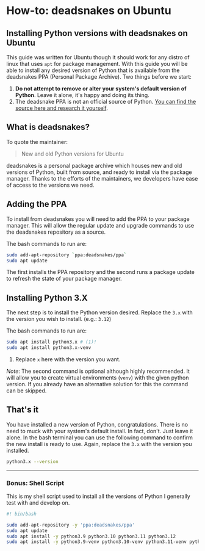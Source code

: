 # How-to: deadsnakes on Ubuntu

## Installing Python versions with deadsnakes on Ubuntu

This guide was written for Ubuntu though it should work for any distro of linux
that uses `apt` for package management.  With this guide you will be able to
install any desired version of Python that is available from the deadsnakes PPA
(Personal Package Archive).  Two things before we start:

1. **Do not attempt to remove or alter your system's default version of
   Python**. Leave it alone, it's happy and doing its thing.
2. The deadsnake PPA is not an official source of Python. [You can find the
   source here and research it yourself](https://github.com/deadsnakes).

## What is deadsnakes?

To quote the maintainer:

> New and old Python versions for Ubuntu

deadsnakes is a personal package archive which houses new and old versions of
Python, built from source, and ready to install via the package manager.  Thanks
to the efforts of the maintainers, we developers have ease of access to the
versions we need.

## Adding the PPA

To install from deadsnakes you will need to add the PPA to your package manager.
This will allow the regular update and upgrade commands to use the deadsnakes
repository as a source.

The bash commands to run are:

```bash
sudo add-apt-repository `ppa:deadsnakes/ppa`
sudo apt update
```

The first installs the PPA repository and the second runs a package update to
refresh the state of your package manager.

## Installing Python 3.X

The next step is to install the Python version desired.  Replace the `3.x` with
the version you wish to install. (e.g.: `3.12`)

The bash commands to run are:

```bash
sudo apt install python3.x # (1)!
sudo apt install python3.x-venv
```

1. Replace `x` here with the version you want.

*Note*: The second command is optional although highly recommended. It will
allow you to create virtual environments (`venv`) with the given python version.
If you already have an alternative solution for this the command can be skipped.

## That's it

You have installed a new version of Python, congratulations. There is no need to
muck with your system's default install.  In fact, don't.  Just leave it alone.
In the bash terminal you can use the following command to confirm the new
install is ready to use.  Again, replace the `3.x` with the version you
installed.

```bash
python3.x --version
```

---

### Bonus: Shell Script

This is my shell script used to install all the versions of Python I generally
test with and develop on.



```bash
#! bin/bash

sudo add-apt-repository -y 'ppa:deadsnakes/ppa'
sudo apt update
sudo apt install -y python3.9 python3.10 python3.11 python3.12
sudo apt install -y python3.9-venv python3.10-venv python3.11-venv python3.12-venv
```
